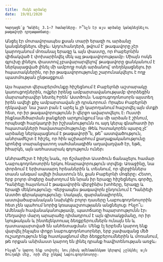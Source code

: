 ```yaml
---
title:  Ոսկե արձանը
date:  19/01/2020
---
```


`Կարդացե՛ք Դանիել 3.1–7 համարները։ Ի՞նչն էր այս արձանը կանգնեցնելու թագավորի դրդապատճառը։`

Անցել էր մոտավորապես քսան տարի երազի ու արձանը կանգնեցնելու միջև։ Այդուհանդերձ, թվում է՝ թագավորը չէր կարողանում մոռանալ երազը և այն փաստը, որ Բաբելոնին վիճակված է փոխարինվել մեկ այլ թագավորությամբ։ Միայն ոսկե գլուխը լինելու փաստով չբավարարվելով՝ թագավորը ցանկանում է ներկայացված լինել մի ամբողջ ոսկե արձանով՝ տեղեկացնելու իր հպատակներին, որ իր թագավորությունը շարունակվելու է ողջ պատմության ընթացքում։

Այս հպարտ վերաբերմունքը հիշեցնում է Բաբելոնի աշտարակը կառուցողներին, ովքեր իրենց ամբարտավանությամբ փորձեցին մարտահրավեր նետել Իրեն՝ Աստծուն։ Նաբուգոդոնոսորն այստեղ իրեն ավելի քիչ ամբարտավան չի դրսևորում։ Որպես Բաբելոնի ղեկավար՝ նա շատ բան է արել և չի կարողանում հաշտվել այն մտքի հետ, որ իր թագավորությունն ի վերջո ավարտվելու է։ Ուստի ինքնամեծարման ջանքերի արդյունքում նա մի արձան է շինում, որպեսզի հարկադրի իր իշխանությունն ու այդ կերպ գնահատի իր հպատակների հավատարմությունը։ Թեև հստակորեն պարզ չէ՝ արձանը ներկայացնում է թագավորի՞ն, թե՞ աստվածություն, անհրաժեշտ է հիշել, որ հին աշխարհում քաղաքականությունը կրոնից տարանջատող սահմանագիծն աղավաղված էր, եթե, իհարկե, այն առհասարակ գոյություն ուներ։

Անհրաժեշտ է հիշել նաև, որ ճշմարիտ Աստծուն ճանաչելու համար Նաբուգոդոնոսորին երկու հնարավորություն տրվեց։ Առաջինը, նա փորձում է երիտասարդ հրեաներին և տեսնում, որ վերջիններս տասն անգամ ավելի իմաստուն են, քան Բաբելոնի մոգերը։ Հետո, երբ բոլոր մոգերը ձախողում են նրան իր երազը հիշեցնելու գործը, Դանիելը հայտնում է թագավորին վերջինիս խոհերը, երազը և երազի մեկնությունը։ Վերջապես թագավորն ընդունում է Դանիելի Աստծո գերակայությունը։ Սակայն, զարմանալիորեն, աստվածաբանական նախկին բոլոր դասերը Նաբուգոդոնոսորին հետ չեն պահում նորից կռապաշտությանն անցնելուց։ Ինչո՞ւ։ Ամենայն հավանականությամբ, պատճառը հպարտությունն էր։ Մեղավոր մարդ արարածը դիմադրում է այն գիտակցմանը, որ իր նյութական և ինտելեկտուալ ձեռքբերումներն ունայն են և դատապարտված են անհետացման։ Մենք էլ երբեմն կարող ենք վարվել ինչպես փոքր նաբուգոդոնոսորներ, երբ չափազանց մեծ ուշադրություն ենք հատկացնում մեր ձեռքբերումներին և մոռանում, թե որքան անիմաստ կարող են լինել դրանք հավիտենության առջև։

`Ինչպե՞ս կարող ենք սովորել նույնիսկ ամենաաննկատ կերպով չընկնել այն ծուղակի մեջ, որի մեջ ընկավ Նաբուգոդոնոսորը։`